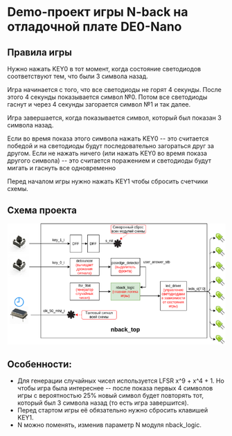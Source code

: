 # Demo-проект игры N-back на отладочной плате DE0-Nano

## Правила игры

Нужно нажать KEY0 в тот момент, когда состояние светодиодов соответствуют тем,
что были 3 символа назад.

Игра начинается с того, что все светодиоды не горят 4 секунды.
После этого 4 секунды показывается символ №0.
Потом все светодиоды гаснут и через 4 секунды загорается символ №1 и так далее.

Игра завершается, когда показывается символ, который был показан 3 символа
назад.

Если во время показа этого символа нажать KEY0 -- это считается победой и на
светодиоды будут последовательно загораться друг за другом. Если не нажать
ничего (или нажать KEY0 во время показа другого символа) -- это считается
поражением и светодиоды будут мигать и гаснуть все одновременно

Перед началом игры нужно нажать KEY1 чтобы сбросить счетчики схемы.

## Схема проекта

![](img/nback.png)

## Особенности:

  * Для генерации случайных чисел используется LFSR x^9 + x^4 + 1. Но чтобы игра
была интереснее -- после показа первых 4 символов игры с вероятностью 25% новый
символ будет повторять тот, который был 3 символа назад (то есть игра
завершится).
  * Перед стартом игры её обязательно нужно сбросить клавишей KEY1.
  * N можно поменять, изменив параметр N модуля nback_logic.
